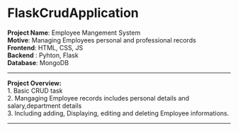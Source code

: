 # FlaskCrudApplication
<strong>Project Name</strong>: Employee Mangement System<br>
<strong>Motive</strong>: Managing Employees personal and professional records<br>
<strong>Frontend</strong>: HTML, CSS, JS <br>
<strong>Backend</strong> : Pyhton, Flask <br>
<strong>Database</strong>: MongoDB <br>

<hr>

<strong>Project Overview: </strong> <br>
     1. Basic CRUD task <br>
     2. Mangaging Employee records includes personal details and salary,department details<br>
     3. Including adding, Displaying, editing and deleting Employee informations.<br>
  <hr>
